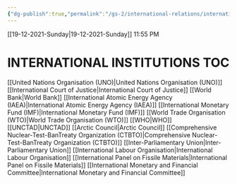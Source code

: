 ```yaml
---
{"dg-publish":true,"permalink":"/gs-2/international-relations/international-institutions-toc/"}
---
```


[[19-12-2021-Sunday\|19-12-2021-Sunday]]  11:55 PM

# INTERNATIONAL INSTITUTIONS TOC
[[United Nations Organisation (UNO)\|United Nations Organisation (UNO)]]
[[International Court of Justice\|International Court of Justice]]
[[World Bank\|World Bank]]
[[International Atomic Energy Agency (IAEA)\|International Atomic Energy Agency (IAEA)]]
[[International Monetary Fund (IMF)\|International Monetary Fund (IMF)]]
[[World Trade Organisation (WTO)\|World Trade Organisation (WTO)]]
[[WHO\|WHO]]
[[UNCTAD\|UNCTAD]]
[[Arctic Council\|Arctic Council]]
[[Comprehensive Nuclear-Test-BanTreaty Organization (CTBTO)\|Comprehensive Nuclear-Test-BanTreaty Organization (CTBTO)]]
[[Inter-Parliamentary Union\|Inter-Parliamentary Union]]
[[International Labour Organisation\|International Labour Organisation]]
[[International Panel on Fissile Materials\|International Panel on Fissile Materials]]
[[International Monetary and Financial Committee\|International Monetary and Financial Committee]]
